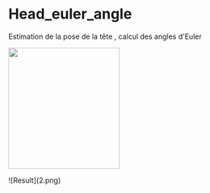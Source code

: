 # Head_euler_angle
Estimation de la pose de la tête , calcul des angles d'Euler
<p>
    <img src="/home/fsz/Bureau/Développement/Estimation_pose_angles_euler/2.png" width="220" height="240" />
</p>
![Result](2.png)
